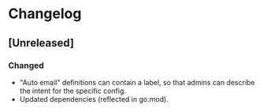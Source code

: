 # Changelog

## [Unreleased]

### Changed

- "Auto email" definitions can contain a label, so that admins can describe the intent for the specific config.
- Updated dependencies (reflected in go.mod).
